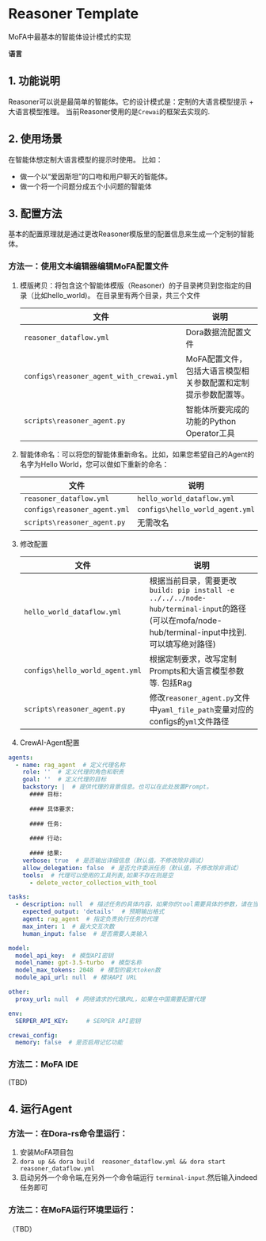 # Reasoner Template  

MoFA中最基本的智能体设计模式的实现

**语言**


## 1. 功能说明
Reasoner可以说是最简单的智能体。它的设计模式是：定制的大语言模型提示 + 大语言模型推理。
当前Reasoner使用的是`Crewai`的框架去实现的. 

## 2. 使用场景

在智能体想定制大语言模型的提示时使用。
比如：

- 做一个以“爱因斯坦”的口吻和用户聊天的智能体。
- 做一个将一个问题分成五个小问题的智能体


## 3. 配置方法

基本的配置原理就是通过更改Reasoner模版里的配置信息来生成一个定制的智能体。

### 方法一：使用文本编辑器编辑MoFA配置文件

1. 模版拷贝：将包含这个智能体模版（Reasoner）的子目录拷贝到您指定的目录（比如hello_world)。 在目录里有两个目录，共三个文件

   | 文件                                       | 说明                                                         |
   |------------------------------------------| ------------------------------------------------------------ |
   | `reasoner_dataflow.yml`                  | Dora数据流配置文件                                           |
   | `configs\reasoner_agent_with_crewai.yml` | MoFA配置文件，包括大语言模型相关参数配置和定制提示参数配置等。 |
   | `scripts\reasoner_agent.py`              | 智能体所要完成的功能的Python Operator工具                    |

2. 智能体命名：可以将您的智能体重新命名。比如，如果您希望自己的Agent的名字为Hello World，您可以做如下重新的命名：

   | 文件                         | 说明                            |
   | ---------------------------- | ------------------------------- |
   | `reasoner_dataflow.yml`      | `hello_world_dataflow.yml`      |
   | `configs\reasoner_agent.yml` | `configs\hello_world_agent.yml` |
   | `scripts\reasoner_agent.py`  | 无需改名                        |

   

3. 修改配置


   | 文件                            | 说明                                                         |
   | ------------------------------- | ------------------------------------------------------------ |
   | `hello_world_dataflow.yml`      | 根据当前目录，需要更改`build: pip install -e ../../../node-hub/terminal-input`的路径(可以在mofa/node-hub/terminal-input中找到. 可以填写绝对路径) |
   | `configs\hello_world_agent.yml` | 根据定制要求，改写定制Prompts和大语言模型参数等. 包括Rag              |
   | `scripts\reasoner_agent.py`     | 修改`reasoner_agent.py`文件中`yaml_file_path`变量对应的configs的`yml`文件路径                                                     |




4. CrewAI-Agent配置

```yml
agents:
  - name: rag_agent  # 定义代理名称
    role: ''  # 定义代理的角色和职责
    goal: ''  # 定义代理的目标
    backstory: |  # 提供代理的背景信息。也可以在此处放置Prompt。
      #### 目标:
    
      #### 具体要求:
   
      #### 任务:
    
      #### 行动:
    
      #### 结果:
    verbose: true  # 是否输出详细信息（默认值，不修改除非调试）
    allow_delegation: false  # 是否允许委派任务（默认值，不修改除非调试）
    tools:  # 代理可以使用的工具列表,如果不存在则是空
      - delete_vector_collection_with_tool

tasks:
  - description: null  # 描述任务的具体内容，如果你的tool需要具体的参数，请在当前位置添加，或者在backstory中添加
    expected_output: 'details'  # 预期输出格式
    agent: rag_agent  # 指定负责执行任务的代理
    max_inter: 1  # 最大交互次数
    human_input: false  # 是否需要人类输入

model:
  model_api_key:  # 模型API密钥
  model_name: gpt-3.5-turbo  # 模型名称
  model_max_tokens: 2048  # 模型的最大token数
  module_api_url: null  # 模块API URL

other:
  proxy_url: null  # 网络请求的代理URL，如果在中国需要配置代理

env:
  SERPER_API_KEY:     # SERPER API密钥

crewai_config:
  memory: false  # 是否启用记忆功能
```




### 方法二：MoFA IDE

(TBD)

## 4. 运行Agent

### 方法一：在Dora-rs命令里运行：

1. 安装MoFA项目包
2. `dora up && dora build  reasoner_dataflow.yml && dora start reasoner_dataflow.yml`
3. 启动另外一个命令端,在另外一个命令端运行 `terminal-input`.然后输入indeed任务即可


### 方法二：在MoFA运行环境里运行：

（TBD）
